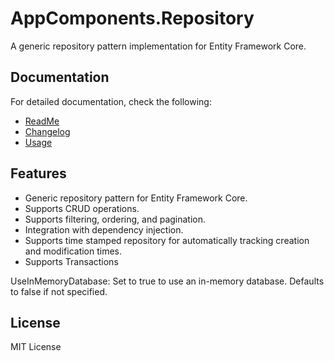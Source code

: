 # AppComponents.Repository

A generic repository pattern implementation for Entity Framework Core.

## Documentation

For detailed documentation, check the following:
- [ReadMe](Readme.md)
- [Changelog](Changelog.md)
- [Usage](Usage.md)


## Features
- Generic repository pattern for Entity Framework Core.
- Supports CRUD operations.
- Supports filtering, ordering, and pagination.
- Integration with dependency injection.
- Supports time stamped repository for automatically tracking creation and modification times.
- Supports Transactions


UseInMemoryDatabase: Set to true to use an in-memory database. Defaults to false if not specified.


## License

MIT License

